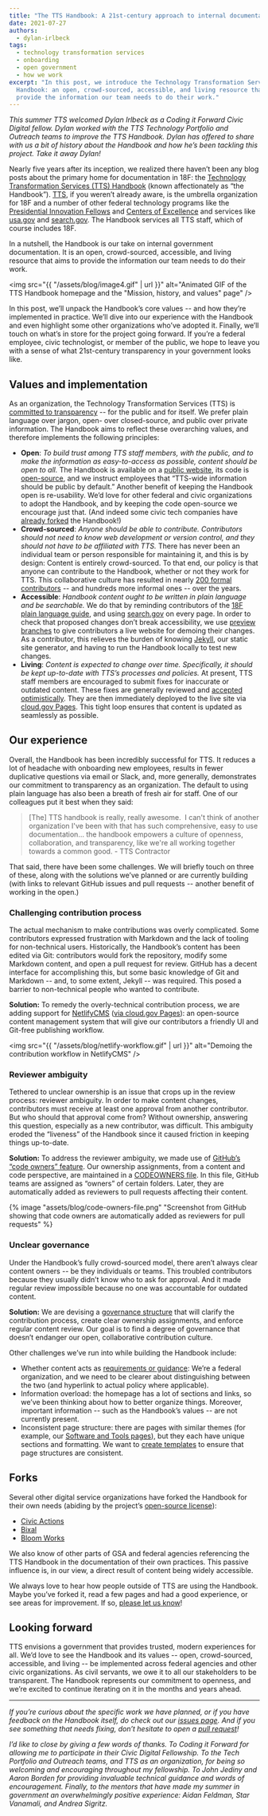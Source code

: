 ```yaml
---
title: "The TTS Handbook: A 21st-century approach to internal documentation"
date: 2021-07-27
authors:
  - dylan-irlbeck
tags:
  - technology transformation services
  - onboarding
  - open government
  - how we work
excerpt: "In this post, we introduce the Technology Transformation Services
  Handbook: an open, crowd-sourced, accessible, and living resource that aims to
  provide the information our team needs to do their work."
---
```

*This summer TTS welcomed Dylan Irlbeck as a Coding it Forward Civic Digital fellow. Dylan worked with the TTS Technology Portfolio and Outreach teams to improve the TTS Handbook. Dylan has offered to share with us a bit of history about the Handbook and how he’s been tackling this project. Take it away Dylan!*

Nearly five years after its inception, we realized there haven’t been any blog posts about the primary home for documentation in 18F: the [Technology Transformation Services (TTS) Handbook](https://handbook.tts.gsa.gov/) (known affectionately as “the Handbook”). [TTS](https://www.gsa.gov/about-us/organization/federal-acquisition-service/technology-transformation-services), if you weren’t already aware, is the umbrella organization for 18F and a number of other federal technology programs like the [Presidential Innovation Fellows](https://pif.gov/) and [Centers of Excellence](https://coe.gsa.gov/) and services like [usa.gov](https://www.usa.gov/) and [search.gov](https://search.gov/). The Handbook services all TTS staff, which of course includes 18F. 

In a nutshell, the Handbook is our take on internal government documentation. It is an open, crowd-sourced, accessible, and living resource that aims to provide the information our team needs to do their work.

<img src="{{ "/assets/blog/image4.gif" | url }}" alt="Animated GIF of the TTS Handbook homepage and the "Mission, history, and values" page" />

In this post, we’ll unpack the Handbook’s core values -- and how they’re implemented in practice. We’ll dive into our experience with the Handbook and even highlight some other organizations who’ve adopted it. Finally, we’ll touch on what’s in store for the project going forward. If you’re a federal employee, civic technologist, or member of the public, we hope to leave you with a sense of what 21st-century transparency in your government looks like.

## Values and implementation

As an organization, the Technology Transformation Services (TTS) is [committed to transparency](https://handbook.tts.gsa.gov/tts-history/) -- for the public and for itself. We prefer plain language over jargon, open- over closed-source, and public over private information. The Handbook aims to reflect these overarching values, and therefore implements the following principles: 

* **Open**: _To build trust among TTS staff members, with the public, and to make the information as easy-to-access as possible, content should be open to all._ The Handbook is available on a [public website](https://handbook.tts.gsa.gov/), its code is [open-source](https://github.com/18F/handbook), and we instruct employees that “TTS-wide information should be public by default.” Another benefit of keeping the Handbook open is re-usability. We’d love for other federal and civic organizations to adopt the Handbook, and by keeping the code open-source we encourage just that. (And indeed some civic tech companies have [already forked](#forks) the Handbook!)
* **Crowd-sourced**: _Anyone should be able to contribute. Contributors should not need to know web development or version control, and they should not have to be affiliated with TTS._ There has never been an individual team or person responsible for maintaining it, and this is by design: Content is entirely crowd-sourced. To that end, our policy is that anyone can contribute to the Handbook, whether or not they work for TTS. This collaborative culture has resulted in nearly [200 formal contributors](https://github.com/18F/handbook/graphs/contributors) -- and hundreds more informal ones -- over the years. 
* **Accessible**: _Handbook content ought to be written in plain language and be searchable._ We do that by reminding contributors of the [18F plain language guide](https://content-guide.18f.gov/our-approach/plain-language/), and using [search.gov](https://search.gov/) on every page. In order to check that proposed changes don’t break accessibility, we use [preview branches](https://federalist.18f.gov/documentation/previews/) to give contributors a live website for demoing their changes. As a contributor, this relieves the burden of knowing [Jekyll](https://jekyllrb.com/), our static site generator, and having to run the Handbook locally to test new changes.
* **Living**: _Content is expected to change over time. Specifically, it should be kept up-to-date with TTS’s processes and policies._ At present, TTS staff members are encouraged to submit fixes for inaccurate or outdated content. These fixes are generally reviewed and [accepted optimistically](https://alexschroeder.ch/wiki/Optimistic_Merging). They are then immediately deployed to the live site via [cloud.gov Pages](https://federalist.18f.gov/). This tight loop ensures that content is updated as seamlessly as possible.

## Our experience

Overall, the Handbook has been incredibly successful for TTS. It reduces a lot of headache with onboarding new employees, results in fewer duplicative questions via email or Slack, and, more generally, demonstrates our commitment to transparency as an organization. The default to using plain language has also been a breath of fresh air for staff. One of our colleagues put it best when they said:

<blockquote class="testimonial-blockquote">
[The] TTS handbook is really, really awesome.  I can't think of another organization I've been with that has such comprehensive, easy to use documentation… the handbook empowers a culture of openness, collaboration, and transparency, like we're all working together towards a common good.
<span>- TTS Contractor </span>
</blockquote>

That said, there have been some challenges. We will briefly touch on three of these, along with the solutions we’ve planned or are currently building (with links to relevant GitHub issues and pull requests -- another benefit of working in the open.)

### Challenging contribution process

The actual mechanism to make contributions was overly complicated. Some contributors expressed frustration with Markdown and the lack of tooling for non-technical users. Historically, the Handbook’s content has been edited via Git: contributors would fork the repository, modify some Markdown content, and open a pull request for review. GitHub has a decent interface for accomplishing this, but some basic knowledge of Git and Markdown -- and, to some extent, Jekyll -- was required. This posed a barrier to non-technical people who wanted to contribute. 

**Solution:** To remedy the overly-technical contribution process, we are adding support for [NetlifyCMS](https://www.netlifycms.org/) ([via cloud.gov Pages](https://federalist.18f.gov/documentation/getting-started-with-netlify-cms/)): an open-source content management system that will give our contributors a friendly UI and Git-free publishing workflow.

<img src="{{ "/assets/blog/netlify-workflow.gif" | url }}" alt="Demoing the contribution workflow in NetlifyCMS" />

### Reviewer ambiguity

Tethered to unclear ownership is an issue that crops up in the review process: reviewer ambiguity. In order to make content changes, contributors must receive at least one approval from another contributor. But who should that approval come from? Without ownership, answering this question, especially as a new contributor, was difficult. This ambiguity eroded the “liveness” of the Handbook since it caused friction in keeping things up-to-date.

**Solution:** To address the reviewer ambiguity, we made use of [GitHub’s “code owners” feature](https://docs.github.com/en/github/creating-cloning-and-archiving-repositories/creating-a-repository-on-github/about-code-owners). Our ownership assignments, from a content and code perspective, are maintained in a [CODEOWNERS file](https://github.com/18F/handbook/blob/main/CODEOWNERS). In this file, GitHub teams are assigned as “owners” of certain folders. Later, they are automatically added as reviewers to pull requests affecting their content.

{% image "assets/blog/code-owners-file.png" "Screenshot from GitHub showing that code owners are automatically added as reviewers for pull requests" %}

### Unclear governance

Under the Handbook’s fully crowd-sourced model, there aren’t always clear content owners -- be they individuals or teams. This troubled contributors because they usually didn’t know who to ask for approval. And it made regular review impossible because no one was accountable for outdated content.

**Solution:** We are devising a [governance structure](https://github.com/18F/handbook/issues?q=governance) that will clarify the contribution process, create clear ownership assignments, and enforce regular content review. Our goal is to find a degree of governance that doesn’t endanger our open, collaborative contribution culture.  

Other challenges we’ve run into while building the Handbook include: 

* Whether content acts as [requirements or guidance](https://github.com/18F/handbook/issues/2197): We’re a federal organization, and we need to be clearer about distinguishing between the two (and hyperlink to actual policy where applicable).
* Information overload: the homepage has a lot of sections and links, so we’ve been thinking about how to better organize things. Moreover, important information -- such as the Handbook’s values -- are not currently present.
* Inconsistent page structure: there are pages with similar themes (for example, our [Software and Tools pages](https://handbook.tts.gsa.gov/#software-and-tools)), but they each have unique sections and formatting. We want to [create templates](https://github.com/18F/handbook/issues/2266) to ensure that page structures are consistent.

## Forks

Several other digital service organizations have forked the Handbook for their own needs (abiding by the project’s [open-source license](https://github.com/18F/handbook/blob/main/LICENSE.md)):

* [Civic Actions](https://handbook.civicactions.com/en/latest/README/) 
* [Bixal](https://techbook.bixal.com/en/latest/)
* [Bloom Works](https://bloom-handbook.readthedocs.io/en/latest/)

We also know of other parts of GSA and federal agencies referencing the TTS Handbook in the documentation of their own practices. This passive influence is, in our view, a direct result of content being widely accessible.

We always love to hear how people outside of TTS are using the Handbook. Maybe you’ve forked it, read a few pages and had a good experience, or see areas for improvement. If so, [please let us know](https://github.com/18F/handbook/issues/new)!

## Looking forward

TTS envisions a government that provides trusted, modern experiences for all. We’d love to see the Handbook and its values -- open, crowd-sourced, accessible, and living -- be implemented across federal agencies and other civic organizations. As civil servants, we owe it to all our stakeholders to be transparent. The Handbook represents our commitment to openness, and we’re excited to continue iterating on it in the months and years ahead.

- - -

*If you’re curious about the specific work we have planned, or if you have feedback on the Handbook itself, do check out our [issues page](https://github.com/18F/handbook/issues). And if you see something that needs fixing, don’t hesitate to open a [pull request](https://github.com/18F/handbook/pulls)!*

*I’d like to close by giving a few words of thanks. To Coding it Forward for allowing me to participate in their Civic Digital Fellowship. To the Tech Portfolio and Outreach teams, and TTS as an organization, for being so welcoming and encouraging throughout my fellowship. To John Jediny and Aaron Borden for providing invaluable technical guidance and words of encouragement. Finally, to the mentors that have made my summer in government an overwhelmingly positive experience: Aidan Feldman, Star Vanamali, and Andrea Sigritz.*

